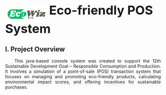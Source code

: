 <img src="assets/logo.png" alt="icon" height="50" style="vertical-align: middle;" /> 
<span style="font-size: 40px; font-weight: bold;">Eco-friendly POS System</span>

## I. Project Overview
<p style="text-align: justify; text-indent: 30px;">
        This java-based console system was created to support the 12th Sustainable Development Goal – Responsible Consumption and Production. It involves a simulation of a point-of-sale (POS) transaction system that focuses on managing and promoting eco-friendly products, calculating environmental impact scores, and offering incentives for sustainable purchases.
</p>

